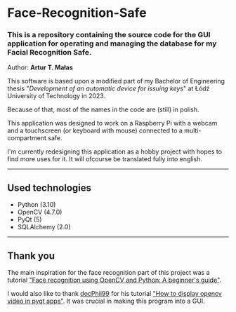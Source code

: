 # Face-Recognition-Safe

### This is a repository containing the source code for the GUI application for operating and managing the database for my Facial Recognition Safe.

Author: **Artur T. Małas**

This software is based upon a modified part of my Bachelor of Engineering thesis "*Development of an automatic device for issuing keys*" at Łódź University of Technology in 2023. 

Because of that, most of the names in the code are (still) in polish.

This application was designed to work on a Raspberry Pi with a webcam and a touchscreen (or keyboard with mouse) connected to a multi-compartment safe.

I'm currently redesigning this application as a hobby project with hopes to find more uses for it. It will ofcourse be translated fully into english.

---

## Used technologies
+ Python (3.10)
+ OpenCV (4.7.0)
+ PyQt (5)
+ SQLAlchemy (2.0)

---

## Thank you

The main inspiration for the face recognition part of this project was a tutorial ["Face recognition using OpenCV and Python: A beginner's guide"](https://www.superdatascience.com/blogs/opencv-face-recognition).

I would also like to thank [docPhil99](https://gist.github.com/docPhil99) for his tutorial ["How to display opencv video in pyqt apps"](https://gist.github.com/docPhil99/ca4da12c9d6f29b9cea137b617c7b8b1). It was crucial in making this program into a GUI.
